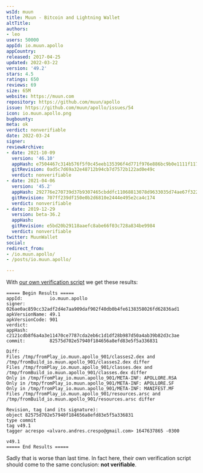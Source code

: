 ```yaml
---
wsId: muun
title: Muun - Bitcoin and Lightning Wallet
altTitle: 
authors:
- leo
users: 50000
appId: io.muun.apollo
appCountry: 
released: 2017-04-25
updated: 2022-03-22
version: '49.2'
stars: 4.5
ratings: 650
reviews: 69
size: 65M
website: https://muun.com
repository: https://github.com/muun/apollo
issue: https://github.com/muun/apollo/issues/54
icon: io.muun.apollo.png
bugbounty: 
meta: ok
verdict: nonverifiable
date: 2022-03-24
signer: 
reviewArchive:
- date: 2021-10-09
  version: '46.10'
  appHash: e7504467c314b576f5f0c45eeb135396f4d771f976e886bc9b0e1111f1172ff8
  gitRevision: 0ad5c7d69a32e48712b94cb7d7572b122ad0e49c
  verdict: nonverifiable
- date: 2021-04-06
  version: '45.2'
  appHash: 292776e270739d37b9307465cbddfc11068813078d9633035d74ae67f322a3b2
  gitRevision: 707ff239df150e0b2d6810e2444e495e2ca4c174
  verdict: nonverifiable
- date: 2019-12-29
  version: beta-36.2
  appHash: 
  gitRevision: e5bd20b29118aaefc8abe66f03c728a834be9984
  verdict: nonverifiable
twitter: MuunWallet
social: 
redirect_from:
- /io.muun.apollo/
- /posts/io.muun.apollo/

---
```


With
[our own verification script](https://gitlab.com/walletscrutiny/walletScrutinyCom/-/blob/master/scripts/test/android/io.muun.apollo.sh)
we get these results:

```
===== Begin Results =====
appId:          io.muun.apollo
signer:         026ae0ac859cc32adf2d4e7aa909daf902f40db0b4fe6138358026fd62836ad1
apkVersionName: 49.1
apkVersionCode: 901
verdict:        
appHash:        c2121cdb8f6a4a3e11470ce7787cda2eb6c1d1df28b987d50a4ab39b82d3c3ae
commit:         82575d702e57940f184656a8efd83e5f5a336831

Diff:
Files /tmp/fromPlay_io.muun.apollo_901/classes2.dex and /tmp/fromBuild_io.muun.apollo_901/classes2.dex differ
Files /tmp/fromPlay_io.muun.apollo_901/classes.dex and /tmp/fromBuild_io.muun.apollo_901/classes.dex differ
Only in /tmp/fromPlay_io.muun.apollo_901/META-INF: APOLLORE.RSA
Only in /tmp/fromPlay_io.muun.apollo_901/META-INF: APOLLORE.SF
Only in /tmp/fromPlay_io.muun.apollo_901/META-INF: MANIFEST.MF
Files /tmp/fromPlay_io.muun.apollo_901/resources.arsc and /tmp/fromBuild_io.muun.apollo_901/resources.arsc differ

Revision, tag (and its signature):
object 82575d702e57940f184656a8efd83e5f5a336831
type commit
tag v49.1
tagger acrespo <alvaro.andres.crespo@gmail.com> 1647637865 -0300

v49.1
===== End Results =====
```

Sadly that is worse than last time. In fact here, their own verification script
should come to the same conclusion: **not verifiable**.

